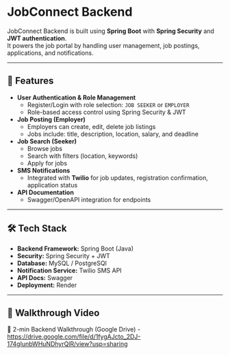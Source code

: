# JobConnect Backend

JobConnect Backend is built using **Spring Boot** with **Spring Security** and **JWT authentication**.  
It powers the job portal by handling user management, job postings, applications, and notifications.

---

## 🚀 Features
- **User Authentication & Role Management**
  - Register/Login with role selection: `JOB SEEKER` or `EMPLOYER`
  - Role-based access control using Spring Security & JWT
- **Job Posting (Employer)**
  - Employers can create, edit, delete job listings
  - Jobs include: title, description, location, salary, and deadline
- **Job Search (Seeker)**
  - Browse jobs
  - Search with filters (location, keywords)
  - Apply for jobs
- **SMS Notifications**
  - Integrated with **Twilio** for job updates, registration confirmation, application status
- **API Documentation**
  - Swagger/OpenAPI integration for endpoints

---

## 🛠 Tech Stack
- **Backend Framework:** Spring Boot (Java)
- **Security:** Spring Security + JWT
- **Database:** MySQL / PostgreSQl
- **Notification Service:** Twilio SMS API
- **API Docs:** Swagger
- **Deployment:** Render

---

## 🎥 Walkthrough Video

🔗 2-min Backend Walkthrough (Google Drive) - https://drive.google.com/file/d/1fygAJcto_2DJ-174gIunbWHuNDhyrQlR/view?usp=sharing

